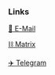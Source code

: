 ### Links
[📧 E-Mail](mailto:nillability@protonmail.com)

[⛓️ Matrix](https://matrix.to/#/@mlwr:matrix.org)

[✈️ Telegram](https://t.me/nil_ptr)
